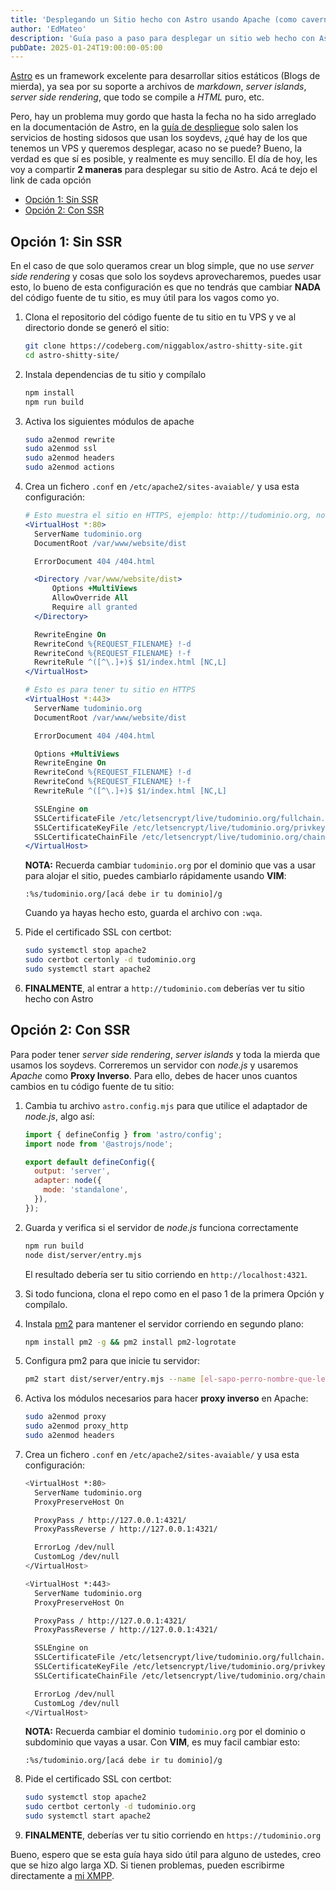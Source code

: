 ```yaml
---
title: 'Desplegando un Sitio hecho con Astro usando Apache (como cavernícolas)'
author: 'EdMateo'
description: 'Guía paso a paso para desplegar un sitio web hecho con Astro en tu propio VPS usando Apache, con y sin SSR. Sin usar vercel, docker u otro shitware'
pubDate: 2025-01-24T19:00:00-05:00
---
```


[Astro](https://astro.build) es un framework excelente para desarrollar sitios estáticos (Blogs de mierda), ya sea por su soporte a archivos de *markdown*, *server islands*, *server side rendering*, que todo se compile a *HTML* puro, etc.

Pero, hay un problema muy gordo que hasta la fecha no ha sido arreglado en la documentación de Astro, en la [guía de despliegue](https://docs.astro.build/es/guides/deploy/) solo salen los servicios de hosting sidosos que usan los soydevs, ¿qué hay de los que tenemos un VPS y queremos desplegar, acaso no se puede? Bueno, la verdad es que sí es posible, y realmente es muy sencillo. El día de hoy, les voy a compartir **2 maneras** para desplegar su sitio de Astro. Acá te dejo el link de cada opción

- [Opción 1: Sin SSR](#opcion-1)
- [Opción 2: Con SSR](#opcion-2)

<h2 id="opcion-1">Opción 1: Sin SSR</h2>

En el caso de que solo queramos crear un blog simple, que no use *server side rendering* y cosas que solo los soydevs aprovecharemos, puedes usar esto, lo bueno de esta configuración es que no tendrás que cambiar **NADA** del código fuente de tu sitio, es muy útil para los vagos como yo.

1. Clona el repositorio del código fuente de tu sitio en tu VPS y ve al directorio donde se generó el sitio:

    ~~~bash
    git clone https://codeberg.com/niggablox/astro-shitty-site.git
    cd astro-shitty-site/
    ~~~

2. Instala dependencias de tu sitio y compílalo
    
    ~~~bash
    npm install
    npm run build
    ~~~

3. Activa los siguientes módulos de apache

    ~~~bash
    sudo a2enmod rewrite
    sudo a2enmod ssl
    sudo a2enmod headers
    sudo a2enmod actions
    ~~~
   
4. Crea un fichero `.conf` en `/etc/apache2/sites-avaiable/` y usa esta configuración:

    ~~~apache
    # Esto muestra el sitio en HTTPS, ejemplo: http://tudominio.org, no redirecciona
    <VirtualHost *:80>
      ServerName tudominio.org
      DocumentRoot /var/www/website/dist

      ErrorDocument 404 /404.html

      <Directory /var/www/website/dist>
          Options +MultiViews
          AllowOverride All
          Require all granted
      </Directory>

      RewriteEngine On
      RewriteCond %{REQUEST_FILENAME} !-d
      RewriteCond %{REQUEST_FILENAME} !-f
      RewriteRule ^([^\.]+)$ $1/index.html [NC,L]
    </VirtualHost>

    # Esto es para tener tu sitio en HTTPS
    <VirtualHost *:443>
      ServerName tudominio.org
      DocumentRoot /var/www/website/dist

      ErrorDocument 404 /404.html

      Options +MultiViews
      RewriteEngine On
      RewriteCond %{REQUEST_FILENAME} !-d
      RewriteCond %{REQUEST_FILENAME} !-f
      RewriteRule ^([^\.]+)$ $1/index.html [NC,L]

      SSLEngine on
      SSLCertificateFile /etc/letsencrypt/live/tudominio.org/fullchain.pem
      SSLCertificateKeyFile /etc/letsencrypt/live/tudominio.org/privkey.pem
      SSLCertificateChainFile /etc/letsencrypt/live/tudominio.org/chain.pem
    </VirtualHost>
    ~~~

   **NOTA:** Recuerda cambiar `tudominio.org` por el dominio que vas a usar para alojar el sitio, puedes cambiarlo rápidamente usando **VIM**:

     ~~~vim
     :%s/tudominio.org/[acá debe ir tu dominio]/g
     ~~~

   Cuando ya hayas hecho esto, guarda el archivo con `:wqa`.

5. Pide el certificado SSL con certbot:

    ~~~bash
    sudo systemctl stop apache2
    sudo certbot certonly -d tudominio.org
    sudo systemctl start apache2
    ~~~

6. **FINALMENTE**, al entrar a `http://tudominio.com` deberías ver tu sitio hecho con Astro

<h2 id="opcion-2">Opción 2: Con SSR</h2>

Para poder tener *server side rendering*, *server islands* y toda la mierda que usamos los soydevs. Correremos un servidor con *node.js* y usaremos *Apache* como **Proxy Inverso**. Para ello, debes de hacer unos cuantos cambios en tu código fuente de tu sitio:

1. Cambia tu archivo `astro.config.mjs` para que utilice el adaptador de *node.js*, algo así:

    ~~~javascript
    import { defineConfig } from 'astro/config';
    import node from '@astrojs/node';

    export default defineConfig({
      output: 'server',
      adapter: node({
        mode: 'standalone',
      }),
    });
    ~~~

2. Guarda y verifica si el servidor de *node.js* funciona correctamente

    ~~~bash
    npm run build
    node dist/server/entry.mjs
    ~~~

    El resultado debería ser tu sitio corriendo en `http://localhost:4321`.

3. Si todo funciona, clona el repo como en el paso 1 de la primera Opción y compílalo. 

4. Instala [pm2](https://pm2.keymetrics.io/) para mantener el servidor corriendo en segundo plano:

    ~~~bash
    npm install pm2 -g && pm2 install pm2-logrotate
    ~~~

5. Configura pm2 para que inicie tu servidor:

    ~~~bash
    pm2 start dist/server/entry.mjs --name [el-sapo-perro-nombre-que-le-de-la-hpta-gana-OwO]
    ~~~

6. Activa los módulos necesarios para hacer **proxy inverso** en Apache:
    ~~~bash
    sudo a2enmod proxy
    sudo a2enmod proxy_http
    sudo a2enmod headers
    ~~~

7. Crea un fichero `.conf` en `/etc/apache2/sites-avaiable/` y usa esta configuración:

    ~~~bash
    <VirtualHost *:80>
      ServerName tudominio.org
      ProxyPreserveHost On

      ProxyPass / http://127.0.0.1:4321/
      ProxyPassReverse / http://127.0.0.1:4321/

      ErrorLog /dev/null
      CustomLog /dev/null
    </VirtualHost>

    <VirtualHost *:443>
      ServerName tudominio.org
      ProxyPreserveHost On

      ProxyPass / http://127.0.0.1:4321/
      ProxyPassReverse / http://127.0.0.1:4321/

      SSLEngine on
      SSLCertificateFile /etc/letsencrypt/live/tudominio.org/fullchain.pem
      SSLCertificateKeyFile /etc/letsencrypt/live/tudominio.org/privkey.pem
      SSLCertificateChainFile /etc/letsencrypt/live/tudominio.org/chain.pem

      ErrorLog /dev/null
      CustomLog /dev/null
    </VirtualHost>
    ~~~

    **NOTA:** Recuerda cambiar el dominio `tudominio.org` por el dominio o subdominio que vayas a usar. Con **VIM**, es muy facil cambiar esto:

    ~~~vim
    :%s/tudominio.org/[acá debe ir tu dominio]/g
    ~~~

8. Pide el certificado SSL con certbot:

    ~~~bash
    sudo systemctl stop apache2
    sudo certbot certonly -d tudominio.org
    sudo systemctl start apache2
    ~~~

9. **FINALMENTE**, deberías ver tu sitio corriendo en `https://tudominio.org`

Bueno, espero que se esta guía haya sido útil para alguno de ustedes, creo que se hizo algo larga XD. Si tienen problemas, pueden escribirme directamente a [mi XMPP](xmpp:edmateo@edmateo.site).
